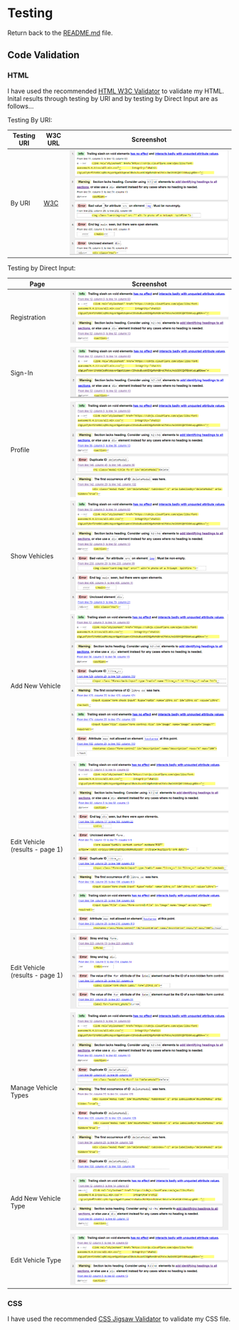 # Testing

Return back to the [README.md](README.md) file.

## Code Validation

### HTML

I have used the recommended [HTML W3C Validator](https://validator.w3.org) to validate my HTML.
Inital results through testing by URI and by testing by Direct Input are as follows...

Testing By URI:

| Testing URI | W3C URL | Screenshot |
| --- | --- | --- |
| By URI | [W3C](https://validator.w3.org/nu/?doc=https%3A%2F%2Fmy-vehicle-history-451330bb3a9a.herokuapp.com%2F) | ![screenshot](documentation/html_validation/html_validation_by_url.png) |

Testing by Direct Input:

| Page | Screenshot |
| --- | --- |
| Registration | ![screenshot](documentation/html_validation/registration_page.png) |
| Sign-In | ![screenshot](documentation/html_validation/sign_in_page.png) |
| Profile | ![screenshot](documentation/html_validation/profile_page.png) |
| Show Vehicles | ![screenshot](documentation/html_validation/show_vehicles_page.png) |
| Add New Vehicle | ![screenshot](documentation/html_validation/add_new_vehicle_page.png) |
| Edit Vehicle (results - page 1) | ![screenshot](documentation/html_validation/edit_vehicle_page1.png) |
| Edit Vehicle (results - page 1) | ![screenshot](documentation/html_validation/edit_vehicle_page2.png) |
| Manage Vehicle Types | ![screenshot](documentation/html_validation/manage_vehicle_types_page.png) |
| Add New Vehicle Type | ![screenshot](documentation/html_validation/add_new_vehicle_type.png) |
| Edit Vehicle Type | ![screenshot](documentation/html_validation/edit_vehicle_type_page.png) |

### CSS

I have used the recommended [CSS Jigsaw Validator](https://jigsaw.w3.org/css-validator) to validate my CSS file.

